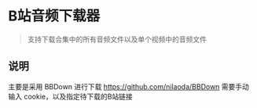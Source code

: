 # B站音频下载器
> 支持下载合集中的所有音频文件以及单个视频中的音频文件

## 说明
主要是采用 BBDown 进行下载 https://github.com/nilaoda/BBDown
需要手动输入 cookie，以及指定待下载的B站链接

